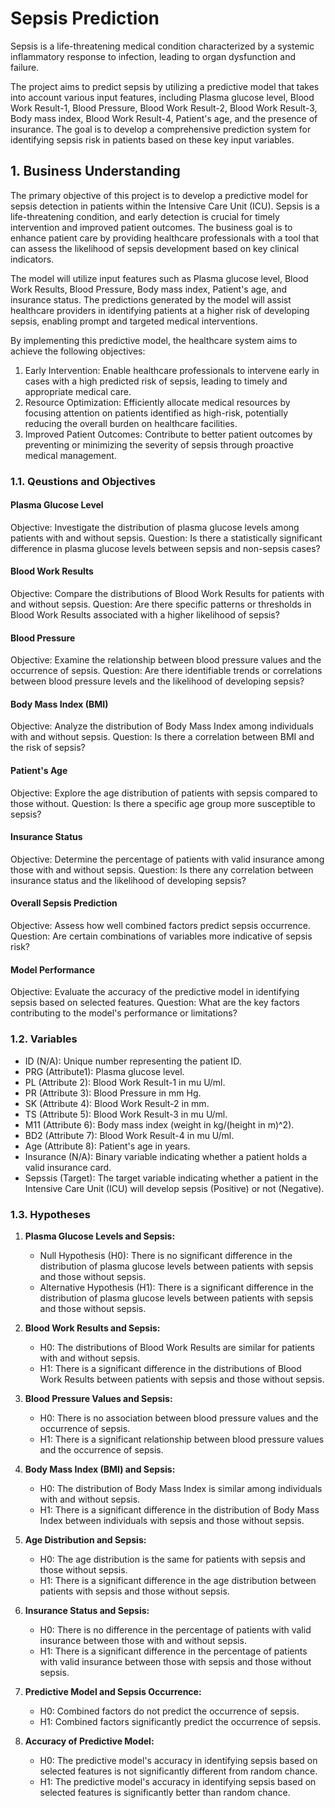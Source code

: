 # Sepsis Prediction 
Sepsis is a life-threatening medical condition characterized by a systemic inflammatory response to infection, leading to organ dysfunction and failure.

The project aims to predict sepsis by utilizing a predictive model that takes into account various input features, including Plasma glucose level, Blood Work Result-1, Blood Pressure, Blood Work Result-2, Blood Work Result-3, Body mass index, Blood Work Result-4, Patient's age, and the presence of insurance. The goal is to develop a comprehensive prediction system for identifying sepsis risk in patients based on these key input variables.

## 1. Business Understanding

The primary objective of this project is to develop a predictive model for sepsis detection in patients within the Intensive Care Unit (ICU). Sepsis is a life-threatening condition, and early detection is crucial for timely intervention and improved patient outcomes. The business goal is to enhance patient care by providing healthcare professionals with a tool that can assess the likelihood of sepsis development based on key clinical indicators.  

The model will utilize input features such as Plasma glucose level, Blood Work Results, Blood Pressure, Body mass index, Patient's age, and insurance status. The predictions generated by the model will assist healthcare providers in identifying patients at a higher risk of developing sepsis, enabling prompt and targeted medical interventions.

By implementing this predictive model, the healthcare system aims to achieve the following objectives:

1) Early Intervention: Enable healthcare professionals to intervene early in cases with a high predicted risk of sepsis, leading to timely and appropriate medical care.
2) Resource Optimization: Efficiently allocate medical resources by focusing attention on patients identified as high-risk, potentially reducing the overall burden on healthcare facilities.
3) Improved Patient Outcomes: Contribute to better patient outcomes by preventing or minimizing the severity of sepsis through proactive medical management.

### 1.1. Qeustions and Objectives

#### Plasma Glucose Level

Objective: Investigate the distribution of plasma glucose levels among patients with and without sepsis.
Question: Is there a statistically significant difference in plasma glucose levels between sepsis and non-sepsis cases?

#### Blood Work Results

Objective: Compare the distributions of Blood Work Results for patients with and without sepsis.
Question: Are there specific patterns or thresholds in Blood Work Results associated with a higher likelihood of sepsis?

#### Blood Pressure

Objective: Examine the relationship between blood pressure values and the occurrence of sepsis.
Question: Are there identifiable trends or correlations between blood pressure levels and the likelihood of developing sepsis?

#### Body Mass Index (BMI)

Objective: Analyze the distribution of Body Mass Index among individuals with and without sepsis.
Question: Is there a correlation between BMI and the risk of sepsis?

#### Patient's Age

Objective: Explore the age distribution of patients with sepsis compared to those without.
Question: Is there a specific age group more susceptible to sepsis?

#### Insurance Status

Objective: Determine the percentage of patients with valid insurance among those with and without sepsis.
Question: Is there any correlation between insurance status and the likelihood of developing sepsis?

#### Overall Sepsis Prediction

Objective: Assess how well combined factors predict sepsis occurrence.
Question: Are certain combinations of variables more indicative of sepsis risk?

#### Model Performance

Objective: Evaluate the accuracy of the predictive model in identifying sepsis based on selected features.
Question: What are the key factors contributing to the model's performance or limitations?

### 1.2. Variables 

- ID (N/A): Unique number representing the patient ID.
- PRG (Attribute1): Plasma glucose level.
- PL (Attribute 2): Blood Work Result-1 in mu U/ml.
- PR (Attribute 3): Blood Pressure in mm Hg.
- SK (Attribute 4): Blood Work Result-2 in mm.
- TS (Attribute 5): Blood Work Result-3 in mu U/ml.
- M11 (Attribute 6): Body mass index (weight in kg/(height in m)^2).
- BD2 (Attribute 7): Blood Work Result-4 in mu U/ml.
- Age (Attribute 8): Patient's age in years.
- Insurance (N/A): Binary variable indicating whether a patient holds a valid insurance card.
- Sepssis (Target): The target variable indicating whether a patient in the Intensive Care Unit (ICU) will develop sepsis (Positive) or not (Negative).

### 1.3. Hypotheses

1. **Plasma Glucose Levels and Sepsis:**
   - Null Hypothesis (H0): There is no significant difference in the distribution of plasma glucose levels between patients with sepsis and those without sepsis.
   - Alternative Hypothesis (H1): There is a significant difference in the distribution of plasma glucose levels between patients with sepsis and those without sepsis.

2. **Blood Work Results and Sepsis:**
   - H0: The distributions of Blood Work Results are similar for patients with and without sepsis.
   - H1: There is a significant difference in the distributions of Blood Work Results between patients with sepsis and those without sepsis.

3. **Blood Pressure Values and Sepsis:**
   - H0: There is no association between blood pressure values and the occurrence of sepsis.
   - H1: There is a significant relationship between blood pressure values and the occurrence of sepsis.

4. **Body Mass Index (BMI) and Sepsis:**
   - H0: The distribution of Body Mass Index is similar among individuals with and without sepsis.
   - H1: There is a significant difference in the distribution of Body Mass Index between individuals with sepsis and those without sepsis.

5. **Age Distribution and Sepsis:**
   - H0: The age distribution is the same for patients with sepsis and those without sepsis.
   - H1: There is a significant difference in the age distribution between patients with sepsis and those without sepsis.

6. **Insurance Status and Sepsis:**
   - H0: There is no difference in the percentage of patients with valid insurance between those with and without sepsis.
   - H1: There is a significant difference in the percentage of patients with valid insurance between those with sepsis and those without sepsis.

7. **Predictive Model and Sepsis Occurrence:**
   - H0: Combined factors do not predict the occurrence of sepsis.
   - H1: Combined factors significantly predict the occurrence of sepsis.

8. **Accuracy of Predictive Model:**
   - H0: The predictive model's accuracy in identifying sepsis based on selected features is not significantly different from random chance.
   - H1: The predictive model's accuracy in identifying sepsis based on selected features is significantly better than random chance.
   